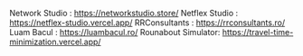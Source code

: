 Network Studio     : https://networkstudio.store/
Netflex Studio     : https://netflex-studio.vercel.app/
RRConsultants      : https://rrconsultants.ro/
Luam Bacul         : https://luambacul.ro/
Rounabout Simulator: https://travel-time-minimization.vercel.app/
